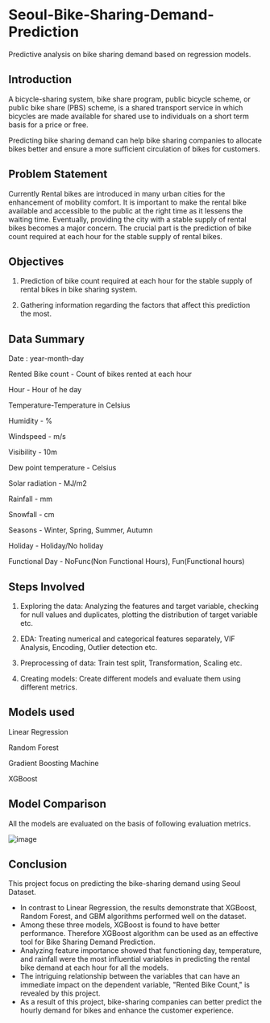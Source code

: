 # Seoul-Bike-Sharing-Demand-Prediction
Predictive analysis on bike sharing demand based on regression models.

## Introduction

A bicycle-sharing system, bike share program, public bicycle scheme, or public
bike share (PBS) scheme, is a shared transport service in which bicycles are made
available for shared use to individuals on a short term basis for a price or free.

Predicting bike sharing demand can help bike sharing companies to allocate bikes
better and ensure a more sufficient circulation of bikes for customers.

## Problem Statement

Currently Rental bikes are introduced in many urban cities for the enhancement
of mobility comfort. It is important to make the rental bike available and
accessible to the public at the right time as it lessens the waiting time.
Eventually, providing the city with a stable supply of rental bikes becomes a
major concern. The crucial part is the prediction of bike count required at each
hour for the stable supply of rental bikes.

## Objectives

1. Prediction of bike count required at each hour for the stable supply
of rental bikes in bike sharing system.

2. Gathering information regarding the factors that affect this
prediction the most.

## Data Summary

Date : year-month-day

Rented Bike count - Count of bikes rented at each hour

Hour - Hour of he day

Temperature-Temperature in Celsius

Humidity - %

Windspeed - m/s

Visibility - 10m

Dew point temperature - Celsius

Solar radiation - MJ/m2

Rainfall - mm

Snowfall - cm

Seasons - Winter, Spring, Summer, Autumn

Holiday - Holiday/No holiday

Functional Day - NoFunc(Non Functional Hours), Fun(Functional hours)

## Steps Involved

1. Exploring the data: Analyzing the features and target variable, checking
for null values and duplicates, plotting the distribution of target variable etc.

2. EDA: Treating numerical and categorical features separately, VIF
Analysis, Encoding, Outlier detection etc.

3. Preprocessing of data: Train test split, Transformation, Scaling etc.

4. Creating models: Create different models and evaluate them using
different metrics.

## Models used

Linear Regression

Random Forest

Gradient Boosting Machine

XGBoost

## Model Comparison

All the models are evaluated on the basis of following evaluation metrics.

![image](https://user-images.githubusercontent.com/92729412/188855490-15f3516e-c1bd-47cd-b354-e10e46abba6e.png)


## Conclusion

This project focus on predicting the bike-sharing demand using Seoul Dataset.

* In contrast to Linear Regression, the results demonstrate that XGBoost, Random Forest, and GBM algorithms performed well on the dataset. 
* Among these three models, XGBoost is found to have better performance. Therefore XGBoost algorithm can be used as an effective tool for Bike Sharing Demand Prediction.
* Analyzing feature importance showed that functioning day, temperature, and rainfall were the most influential variables in predicting the rental bike demand at each hour for all the models.
* The intriguing relationship between the variables that can have an immediate impact on the dependent variable, "Rented Bike Count," is revealed by this project. 
* As a result of this project, bike-sharing companies can better predict the hourly demand for bikes and enhance the customer experience.
